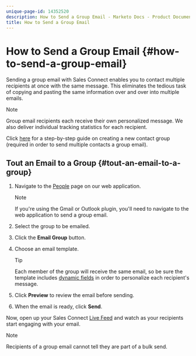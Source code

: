 ```yaml
---
unique-page-id: 14352520
description: How to Send a Group Email - Marketo Docs - Product Documentation
title: How to Send a Group Email
---
```


# How to Send a Group Email {#how-to-send-a-group-email}

Sending a group email with Sales Connect enables you to contact multiple recipients at once with the same message. This eliminates the tedious task of copying and pasting the same information over and over into multiple emails.

>[!NOTE]
>
>Group email recipients each receive their own personalized message. We also deliver individual tracking statistics for each recipient.

Click [here](http://docs.marketo.com/x/JITS) for a step-by-step guide on creating a new contact group (required in order to send multiple contacts a group email). 

## Tout an Email to a Group {#tout-an-email-to-a-group}

1. Navigate to the [People](http://toutapp.com/next#relationships) page on our web application.

   >[!NOTE]
   >
   >If you're using the Gmail or Outlook plugin, you'll need to navigate to the web application to send a group email.

1. Select the group to be emailed.
1. Click the **Email Group** button.
1. Choose an email template.

   >[!TIP]
   >
   >Each member of the group will receive the same email, so be sure the template includes [dynamic fields](http://docs.marketo.com/x/QITS) in order to personalize each recipient's message.

1. Click **Preview** to review the email before sending.
1. When the email is ready, click **Send**.

Now, open up your Sales Connect [Live Feed](http://toutapp.com/next#live) and watch as your recipients start engaging with your email.

>[!NOTE]
>
>Recipients of a group email cannot tell they are part of a bulk send.


